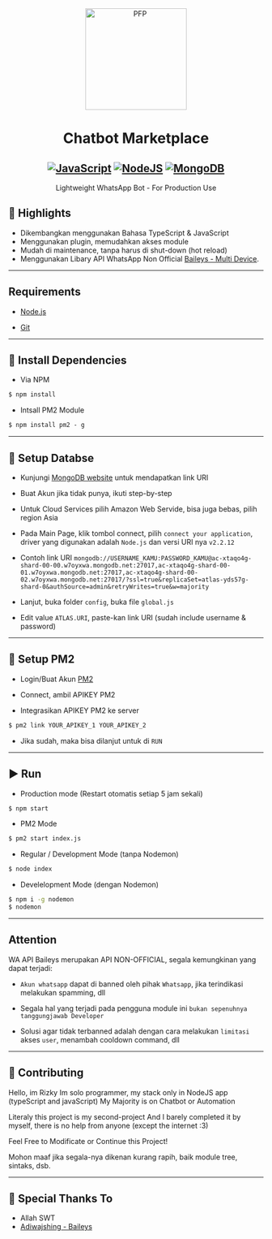 <div align="center">
<img src="https://telegra.ph/file/064adbf9eb6bd1760c3c7.png" width="200" height="200" border="0" alt="PFP">

# Chatbot Marketplace

<p align="center">
  
</p>

## [![JavaScript](https://img.shields.io/badge/JavaScript-d6cc0f?style=for-the-badge&logo=javascript&logoColor=white)](https://www.javascript.com) [![NodeJS](https://img.shields.io/badge/Node.js-43853D?style=for-the-badge&logo=node.js&logoColor=white)](https://nodejs.org/) [![MongoDB](https://img.shields.io/badge/MongoDB-43853D?style=for-the-badge&logo=mongodb&logoColor=white)](https://mongodb.com)

Lightweight WhatsApp Bot - For Production Use

</div>

## 📑 Highlights

-   Dikembangkan menggunakan Bahasa TypeScript & JavaScript
-   Menggunakan plugin, memudahkan akses module
-   Mudah di maintenance, tanpa harus di shut-down (hot reload)
-   Menggunakan Libary API WhatsApp Non Official [Baileys - Multi Device](https://github.com/adiwajshing/Baileys/).

---

## Requirements

- [Node.js](https://nodejs.org/en/)

- [Git](https://git-scm.com/downloads)

---

## 📌 Install Dependencies

-   Via NPM

```cmd
$ npm install
```

-   Intsall PM2 Module

```cmd
$ npm install pm2 - g
```

---

## 📕 Setup Databse

-   Kunjungi [MongoDB website](https://www.mongodb.com/) untuk mendapatkan link URI

-   Buat Akun jika tidak punya, ikuti step-by-step

-   Untuk Cloud Services pilih Amazon Web Servide, bisa juga bebas, pilih region Asia

-   Pada Main Page, klik tombol connect, pilih `connect your application`, driver yang digunakan adalah `Node.js` dan versi URI nya `v2.2.12`

-   Contoh link URI `mongodb://USERNAME_KAMU:PASSWORD_KAMU@ac-xtaqo4g-shard-00-00.w7oyxwa.mongodb.net:27017,ac-xtaqo4g-shard-00-01.w7oyxwa.mongodb.net:27017,ac-xtaqo4g-shard-00-02.w7oyxwa.mongodb.net:27017/?ssl=true&replicaSet=atlas-yds57g-shard-0&authSource=admin&retryWrites=true&w=majority`

-   Lanjut, buka folder `config`, buka file `global.js`

-   Edit value `ATLAS.URI`, paste-kan link URI (sudah include username & password)

---

## 📗 Setup PM2

-   Login/Buat Akun [PM2](pm2.io)

-   Connect, ambil APIKEY PM2

-   Integrasikan APIKEY PM2 ke server 

```cmd
$ pm2 link YOUR_APIKEY_1 YOUR_APIKEY_2
```

-   Jika sudah, maka bisa dilanjut untuk di `RUN`

---

## ▶️ Run

-   Production mode (Restart otomatis setiap 5 jam sekali)

```cmd
$ npm start
```

-   PM2 Mode

```cmd
$ pm2 start index.js
```

-   Regular / Development Mode (tanpa Nodemon)

```cmd
$ node index
```

-   Develelopment Mode (dengan Nodemon)

```cmd
$ npm i -g nodemon
$ nodemon
```

---

## Attention

WA API Baileys merupakan API NON-OFFICIAL, segala kemungkinan yang dapat terjadi:

-   `Akun whatsapp` dapat di banned oleh pihak `Whatsapp`, jika terindikasi melakukan spamming, dll

-   Segala hal yang terjadi pada pengguna module ini `bukan sepenuhnya tanggungjawab Developer`

-   Solusi agar tidak terbanned adalah dengan cara melakukan `limitasi` akses `user`, menambah cooldown command, dll

---

## 💪 Contributing

Hello, im Rizky
Im solo programmer, my stack only in NodeJS app (typeScript and javaScript)
My Majority is on Chatbot or Automation

Literaly this project is my second-project
And I barely completed it by myself, there is no help from anyone (except the internet :3)

Feel Free to Modificate or Continue this Project!

Mohon maaf jika segala-nya dikenan kurang rapih, baik module tree, sintaks, dsb.

---

## 🙏 Special Thanks To

-   Allah SWT
-   [Adiwajshing - Baileys](https://github.com/adiwajshing/Baileys)
